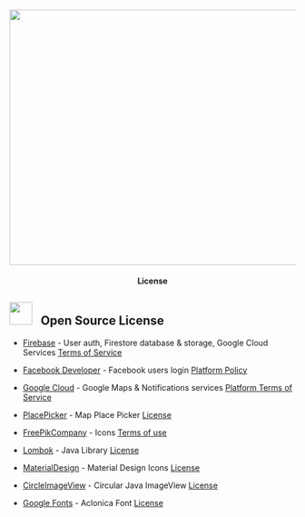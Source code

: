 <h1 align="center">
   <img src="https://user-images.githubusercontent.com/54279376/72726880-30e80f00-3b92-11ea-8702-1cc239831247.png" height="450" width="600"> <br>
</h1>

<p align="center">
  <strong>License</strong><br>
</p>

## <img src="https://user-images.githubusercontent.com/54279376/72727611-09924180-3b94-11ea-8121-c62543ab062b.png" height="40" width="40"> &nbsp;&nbsp;Open Source License
* [Firebase](https://firebase.google.com/) - User auth, Firestore database & storage, Google Cloud Services [Terms of Service](https://firebase.google.com/terms)

* [Facebook Developer](https://developers.facebook.com/) - Facebook users login [Platform Policy](https://developers.facebook.com/policy/)

* [Google Cloud](https://cloud.google.com/) - Google Maps & Notifications services [Platform Terms of Service](https://cloud.google.com/maps-platform/terms/)

* [PlacePicker](https://github.com/suchoX/PlacePicker) - Map Place Picker [License](https://github.com/suchoX/PlacePicker/blob/master/LICENSE)

* [FreePikCompany](https://www.freepikcompany.com/) - Icons [Terms of use](https://www.freepikcompany.com/legal#nav-freepik-license)

* [Lombok](https://projectlombok.org/) - Java Library [License](https://github.com/rzwitserloot/lombok/blob/master/LICENSE) 

* [MaterialDesign](http://materialdesignicons.com/) - Material Design Icons [License](https://github.com/Templarian/MaterialDesign/blob/master/LICENSE) 

* [CircleImageView](https://github.com/hdodenhof/CircleImageView) - Circular Java ImageView [License](https://github.com/hdodenhof/CircleImageView/blob/master/LICENSE.txt) 

* [Google Fonts](https://fonts.google.com/) - Aclonica Font [License](http://www.apache.org/licenses/LICENSE-2.0.html) 

